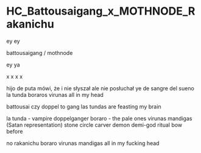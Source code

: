 # HC_Battousaigang_x_MOTHNODE_Rakanichu

ey ey

battousaigang / mothnode

ey ya

x
x
x
x

hijo de puta mówi, że i nie słyszał 
ale nie posłuchał ye
de sangre del sueno
la tunda boraros virunas
all in my head

battousai czy doppel to gang las tundas 
are feasting my brain

la tunda - vampire doppelganger
boraro - the pale ones
virunas mandigas (Satan representation)
stone circle
carver
demon
demi-god
ritual
bow before


no rakanichu
boraro
virunas mandigas
all in my fucking head
